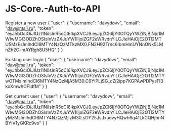 # JS-Core.-Auth-to-API


Register a new user
{
    "user": {
        "username": "davydovv",
        "email": "dav@mail.ru",
        "token": "eyJhbGciOiJIUzI1NiIsInR5cCI6IkpXVCJ9.eyJpZCI6IjY0OTQyYWZiNjBjNjc1MWIwMGI3ODZhOSIsInVzZXJuYW1lIjoiZGF2eWRvdnYiLCJleHAiOjE2OTI2MTU5MzEsImlhdCI6MTY4NzQzMTkzMX0.FN2H92Trnc6IbmHmUYNnONk5LMnZh2O-mAYRgh8U5HQ"
    }
}

Existing user login
{
    "user": {
        "username": "davydovv",
        "email": "dav@mail.ru",
        "token": "eyJhbGciOiJIUzI1NiIsInR5cCI6IkpXVCJ9.eyJpZCI6IjY0OTQyYWZiNjBjNjc1MWIwMGI3ODZhOSIsInVzZXJuYW1lIjoiZGF2eWRvdnYiLCJleHAiOjE2OTI2MTYwOTMsImlhdCI6MTY4NzQzMjA5M30.C9YIPLjSG_cZi2ipp7KGPAwPDPysTI3koXmwhOFIdfM"
    }
}

Get current user
{
    "user": {
        "username": "davydovv",
        "email": "dav@mail.ru",
        "token": "eyJhbGciOiJIUzI1NiIsInR5cCI6IkpXVCJ9.eyJpZCI6IjY0OTQyYWZiNjBjNjc1MWIwMGI3ODZhOSIsInVzZXJuYW1lIjoiZGF2eWRvdnYiLCJleHAiOjE2OTI2MTYyMzMsImlhdCI6MTY4NzQzMjIzM30.sOY25JsJxuevyHQwh6q41LkCQHjbnNBYIV1yGKRc9vo"
    }
}
